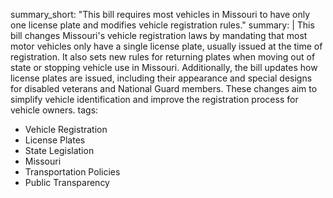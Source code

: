summary_short: "This bill requires most vehicles in Missouri to have only one license plate and modifies vehicle registration rules."
summary: |
  This bill changes Missouri's vehicle registration laws by mandating that most motor vehicles only have a single license plate, usually issued at the time of registration. It also sets new rules for returning plates when moving out of state or stopping vehicle use in Missouri. Additionally, the bill updates how license plates are issued, including their appearance and special designs for disabled veterans and National Guard members. These changes aim to simplify vehicle identification and improve the registration process for vehicle owners.
tags:
  - Vehicle Registration
  - License Plates
  - State Legislation
  - Missouri
  - Transportation Policies
  - Public Transparency
